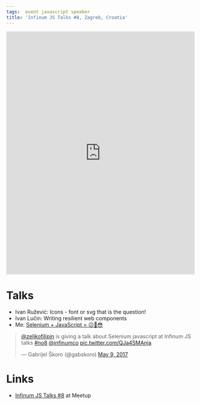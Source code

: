 ```yaml
---
tags:  event javascript speaker
title: 'Infinum JS Talks #8, Zagreb, Croatia'
---
```

<iframe src="https://www.facebook.com/plugins/post.php?href=https%3A%2F%2Fwww.facebook.com%2Fmedia%2Fset%2F%3Fset%3Da.10155343888872290.1073741924.735252289%26type%3D3&width=500" width="500" height="646" style="border:none;overflow:hidden" scrolling="no" frameborder="0" allowTransparency="true"></iframe>

# Talks

- Ivan Ružević: Icons - font or svg that is the question!
- Ivan Lučin: Writing resilient web components
- Me: [Selenium + JavaScript = 😕🤔😳](/selenium-javascript)

<blockquote class="twitter-tweet" data-lang="en"><p lang="en" dir="ltr"><a href="https://twitter.com/zeljkofilipin">@zeljkofilipin</a> is giving a talk about Selenium javascript at Infinum JS talks <a href="https://twitter.com/hashtag/no8?src=hash">#no8</a> <a href="https://twitter.com/infinumco">@infinumco</a> <a href="https://t.co/QJa4SMAnja">pic.twitter.com/QJa4SMAnja</a></p>&mdash; Gabrijel Škoro (@gabskoro) <a href="https://twitter.com/gabskoro/status/861980937063735296">May 9, 2017</a></blockquote>
<script async src="//platform.twitter.com/widgets.js" charset="utf-8"></script>

# Links

- [Infinum JS Talks #8](https://www.meetup.com/Infinum-JS-Talks/events/239662062/) at Meetup

